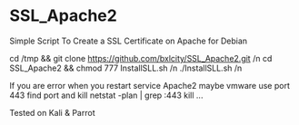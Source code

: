 # SSL_Apache2
Simple Script To Create a SSL Certificate on Apache for Debian

cd /tmp && git clone https://github.com/bxlcity/SSL_Apache2.git /n
cd SSL_Apache2 && chmod 777 InstallSLL.sh /n
./InstallSLL.sh /n

If you are error when you restart service Apache2 maybe vmware use port 443 find port and kill
netstat -plan | grep :443
kill ...

Tested on Kali & Parrot
